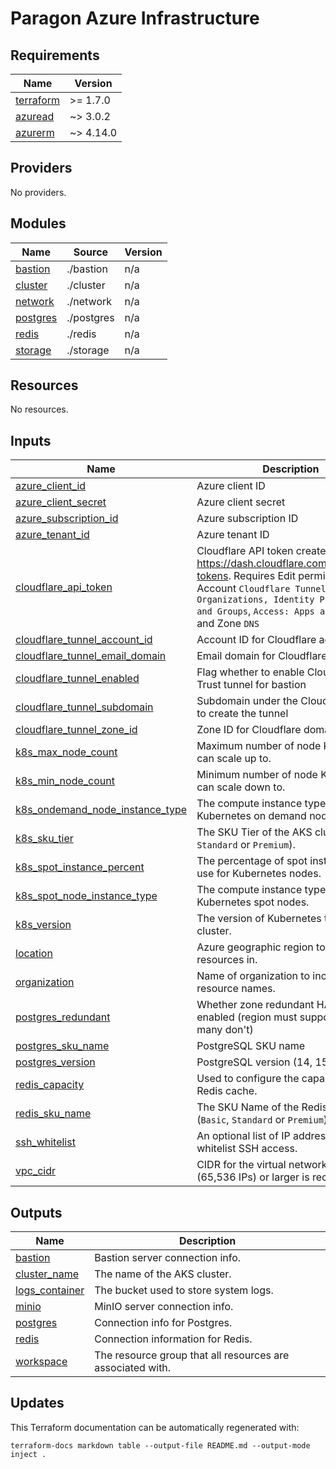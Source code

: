 # Paragon Azure Infrastructure

<!-- BEGIN_TF_DOCS -->
## Requirements

| Name | Version |
|------|---------|
| <a name="requirement_terraform"></a> [terraform](#requirement\_terraform) | >= 1.7.0 |
| <a name="requirement_azuread"></a> [azuread](#requirement\_azuread) | ~> 3.0.2 |
| <a name="requirement_azurerm"></a> [azurerm](#requirement\_azurerm) | ~> 4.14.0 |

## Providers

No providers.

## Modules

| Name | Source | Version |
|------|--------|---------|
| <a name="module_bastion"></a> [bastion](#module\_bastion) | ./bastion | n/a |
| <a name="module_cluster"></a> [cluster](#module\_cluster) | ./cluster | n/a |
| <a name="module_network"></a> [network](#module\_network) | ./network | n/a |
| <a name="module_postgres"></a> [postgres](#module\_postgres) | ./postgres | n/a |
| <a name="module_redis"></a> [redis](#module\_redis) | ./redis | n/a |
| <a name="module_storage"></a> [storage](#module\_storage) | ./storage | n/a |

## Resources

No resources.

## Inputs

| Name | Description | Type | Default | Required |
|------|-------------|------|---------|:--------:|
| <a name="input_azure_client_id"></a> [azure\_client\_id](#input\_azure\_client\_id) | Azure client ID | `string` | n/a | yes |
| <a name="input_azure_client_secret"></a> [azure\_client\_secret](#input\_azure\_client\_secret) | Azure client secret | `string` | n/a | yes |
| <a name="input_azure_subscription_id"></a> [azure\_subscription\_id](#input\_azure\_subscription\_id) | Azure subscription ID | `string` | n/a | yes |
| <a name="input_azure_tenant_id"></a> [azure\_tenant\_id](#input\_azure\_tenant\_id) | Azure tenant ID | `string` | n/a | yes |
| <a name="input_cloudflare_api_token"></a> [cloudflare\_api\_token](#input\_cloudflare\_api\_token) | Cloudflare API token created at https://dash.cloudflare.com/profile/api-tokens. Requires Edit permissions on Account `Cloudflare Tunnel`, `Access: Organizations, Identity Providers, and Groups`, `Access: Apps and Policies` and Zone `DNS` | `string` | `"dummy-cloudflare-tokens-must-be-40-chars"` | no |
| <a name="input_cloudflare_tunnel_account_id"></a> [cloudflare\_tunnel\_account\_id](#input\_cloudflare\_tunnel\_account\_id) | Account ID for Cloudflare account | `string` | `""` | no |
| <a name="input_cloudflare_tunnel_email_domain"></a> [cloudflare\_tunnel\_email\_domain](#input\_cloudflare\_tunnel\_email\_domain) | Email domain for Cloudflare access | `string` | `"useparagon.com"` | no |
| <a name="input_cloudflare_tunnel_enabled"></a> [cloudflare\_tunnel\_enabled](#input\_cloudflare\_tunnel\_enabled) | Flag whether to enable Cloudflare Zero Trust tunnel for bastion | `bool` | `false` | no |
| <a name="input_cloudflare_tunnel_subdomain"></a> [cloudflare\_tunnel\_subdomain](#input\_cloudflare\_tunnel\_subdomain) | Subdomain under the Cloudflare Zone to create the tunnel | `string` | `""` | no |
| <a name="input_cloudflare_tunnel_zone_id"></a> [cloudflare\_tunnel\_zone\_id](#input\_cloudflare\_tunnel\_zone\_id) | Zone ID for Cloudflare domain | `string` | `""` | no |
| <a name="input_k8s_max_node_count"></a> [k8s\_max\_node\_count](#input\_k8s\_max\_node\_count) | Maximum number of node Kubernetes can scale up to. | `number` | `20` | no |
| <a name="input_k8s_min_node_count"></a> [k8s\_min\_node\_count](#input\_k8s\_min\_node\_count) | Minimum number of node Kubernetes can scale down to. | `number` | `3` | no |
| <a name="input_k8s_ondemand_node_instance_type"></a> [k8s\_ondemand\_node\_instance\_type](#input\_k8s\_ondemand\_node\_instance\_type) | The compute instance type to use for Kubernetes on demand nodes. | `string` | `"Standard_B2ms"` | no |
| <a name="input_k8s_sku_tier"></a> [k8s\_sku\_tier](#input\_k8s\_sku\_tier) | The SKU Tier of the AKS cluster (`Free`, `Standard` or `Premium`). | `string` | `"Premium"` | no |
| <a name="input_k8s_spot_instance_percent"></a> [k8s\_spot\_instance\_percent](#input\_k8s\_spot\_instance\_percent) | The percentage of spot instances to use for Kubernetes nodes. | `number` | `75` | no |
| <a name="input_k8s_spot_node_instance_type"></a> [k8s\_spot\_node\_instance\_type](#input\_k8s\_spot\_node\_instance\_type) | The compute instance type to use for Kubernetes spot nodes. | `string` | `"Standard_B2ms"` | no |
| <a name="input_k8s_version"></a> [k8s\_version](#input\_k8s\_version) | The version of Kubernetes to run in the cluster. | `string` | `"1.31"` | no |
| <a name="input_location"></a> [location](#input\_location) | Azure geographic region to deploy resources in. | `string` | n/a | yes |
| <a name="input_organization"></a> [organization](#input\_organization) | Name of organization to include in resource names. | `string` | n/a | yes |
| <a name="input_postgres_redundant"></a> [postgres\_redundant](#input\_postgres\_redundant) | Whether zone redundant HA should be enabled (region must support it and many don't) | `bool` | `false` | no |
| <a name="input_postgres_sku_name"></a> [postgres\_sku\_name](#input\_postgres\_sku\_name) | PostgreSQL SKU name | `string` | `"GP_Standard_D2ds_v5"` | no |
| <a name="input_postgres_version"></a> [postgres\_version](#input\_postgres\_version) | PostgreSQL version (14, 15 or 16) | `string` | `"14"` | no |
| <a name="input_redis_capacity"></a> [redis\_capacity](#input\_redis\_capacity) | Used to configure the capacity of the Redis cache. | `number` | `1` | no |
| <a name="input_redis_sku_name"></a> [redis\_sku\_name](#input\_redis\_sku\_name) | The SKU Name of the Redis cache (`Basic`, `Standard` or `Premium`). | `string` | `"Premium"` | no |
| <a name="input_ssh_whitelist"></a> [ssh\_whitelist](#input\_ssh\_whitelist) | An optional list of IP addresses to whitelist SSH access. | `string` | `""` | no |
| <a name="input_vpc_cidr"></a> [vpc\_cidr](#input\_vpc\_cidr) | CIDR for the virtual network. A `/16` (65,536 IPs) or larger is recommended. | `string` | `"10.0.0.0/16"` | no |

## Outputs

| Name | Description |
|------|-------------|
| <a name="output_bastion"></a> [bastion](#output\_bastion) | Bastion server connection info. |
| <a name="output_cluster_name"></a> [cluster\_name](#output\_cluster\_name) | The name of the AKS cluster. |
| <a name="output_logs_container"></a> [logs\_container](#output\_logs\_container) | The bucket used to store system logs. |
| <a name="output_minio"></a> [minio](#output\_minio) | MinIO server connection info. |
| <a name="output_postgres"></a> [postgres](#output\_postgres) | Connection info for Postgres. |
| <a name="output_redis"></a> [redis](#output\_redis) | Connection information for Redis. |
| <a name="output_workspace"></a> [workspace](#output\_workspace) | The resource group that all resources are associated with. |
<!-- END_TF_DOCS -->

## Updates

This Terraform documentation can be automatically regenerated with:

```
terraform-docs markdown table --output-file README.md --output-mode inject .
```
